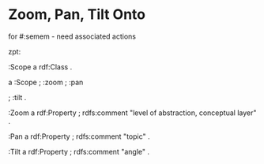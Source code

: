 # Zoom, Pan, Tilt Onto

for #:semem - need associated actions

zpt:

:Scope a rdf:Class .

<example> a :Scope ;
    :zoom <z> ;
    :pan <p> ;
    :tilt <t> .

:Zoom a rdf:Property ;
      rdfs:comment "level of abstraction, conceptual layer" .

:Pan a rdf:Property ;
     rdfs:comment "topic" .

:Tilt a rdf:Property ;
     rdfs:comment "angle" .
